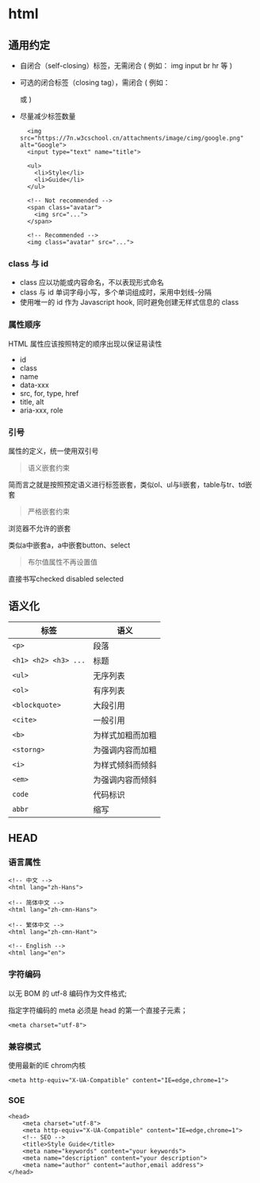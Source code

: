 # html 

## 通用约定

- 自闭合（self-closing）标签，无需闭合 ( 例如： img input br hr 等 )
- 可选的闭合标签（closing tag），需闭合 ( 例如：</li> 或 </body> )
- 尽量减少标签数量

		<img src="https://7n.w3cschool.cn/attachments/image/cimg/google.png" alt="Google">
		<input type="text" name="title">
		
		<ul>
		  <li>Style</li>
		  <li>Guide</li>
		</ul>
		
		<!-- Not recommended -->
		<span class="avatar">
		  <img src="...">
		</span>
		
		<!-- Recommended -->
		<img class="avatar" src="...">


### class 与 id

- class 应以功能或内容命名，不以表现形式命名
- class 与 id 单词字母小写，多个单词组成时，采用中划线-分隔
- 使用唯一的 id 作为 Javascript hook, 同时避免创建无样式信息的 class

### 属性顺序

HTML 属性应该按照特定的顺序出现以保证易读性

- id
- class
- name
- data-xxx
- src, for, type, href
- title, alt
- aria-xxx, role

### 引号

属性的定义，统一使用双引号

> 语义嵌套约束

简而言之就是按照预定语义进行标签嵌套，类似ol、ul与li嵌套，table与tr、td嵌套

> 严格嵌套约束

浏览器不允许的嵌套

类似a中嵌套a，a中嵌套button、select

> 布尔值属性不再设置值

直接书写checked disabled selected


## 语义化

<table><thead><tr><th>标签</th>
<th>语义</th>
</tr></thead><tbody><tr><td><code>&lt;p&gt;</code></td>
<td>段落</td>
</tr><tr><td><code>&lt;h1&gt; &lt;h2&gt; &lt;h3&gt; ...</code></td>
<td>标题</td>
</tr><tr><td><code>&lt;ul&gt;</code></td>
<td>无序列表</td>
</tr><tr><td><code>&lt;ol&gt;</code></td>
<td>有序列表</td>
</tr><tr><td><code>&lt;blockquote&gt;</code></td>
<td>大段引用</td>
</tr><tr><td><code>&lt;cite&gt;</code></td>
<td>一般引用</td>
</tr><tr><td><code>&lt;b&gt;</code></td>
<td>为样式加粗而加粗</td>
</tr><tr><td><code>&lt;storng&gt;</code></td>
<td>为强调内容而加粗</td>
</tr><tr><td><code>&lt;i&gt;</code></td>
<td>为样式倾斜而倾斜</td>
</tr><tr><td><code>&lt;em&gt;</code></td>
<td>为强调内容而倾斜</td>
</tr><tr><td><code>code</code></td>
<td>代码标识</td>
</tr><tr><td><code>abbr</code></td>
<td>缩写</td>
</tr></tbody></table>

## HEAD

### 语言属性

	<!-- 中文 -->
	<html lang="zh-Hans">
	
	<!-- 简体中文 -->
	<html lang="zh-cmn-Hans">
	
	<!-- 繁体中文 -->
	<html lang="zh-cmn-Hant">
	
	<!-- English -->
	<html lang="en">

### 字符编码

以无 BOM 的 utf-8 编码作为文件格式; 

指定字符编码的 meta 必须是 head 的第一个直接子元素；

	<meta charset="utf-8">

### 兼容模式

使用最新的IE chrom内核

	<meta http-equiv="X-UA-Compatible" content="IE=edge,chrome=1">

### SOE

	<head>
	    <meta charset="utf-8">
	    <meta http-equiv="X-UA-Compatible" content="IE=edge,chrome=1">
	    <!-- SEO -->
	    <title>Style Guide</title>
	    <meta name="keywords" content="your keywords">
	    <meta name="description" content="your description">
	    <meta name="author" content="author,email address">
	</head>



